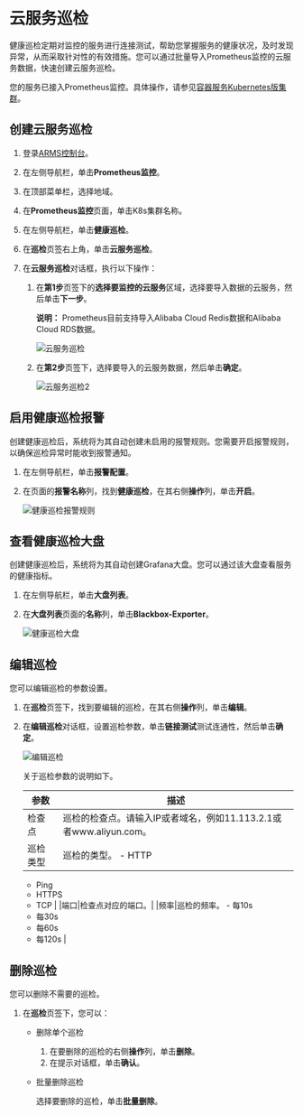 # 云服务巡检

健康巡检定期对监控的服务进行连接测试，帮助您掌握服务的健康状况，及时发现异常，从而采取针对性的有效措施。您可以通过批量导入Prometheus监控的云服务数据，快速创建云服务巡检。

您的服务已接入Prometheus监控。具体操作，请参见[容器服务Kubernetes版集群]()。

## 创建云服务巡检

1.  登录[ARMS控制台](https://arms-ap-southeast-1.console.aliyun.com/#/home)。

2.  在左侧导航栏，单击**Prometheus监控**。

3.  在顶部菜单栏，选择地域。

4.  在**Prometheus监控**页面，单击K8s集群名称。

5.  在左侧导航栏，单击**健康巡检**。

6.  在**巡检**页签右上角，单击**云服务巡检**。

7.  在**云服务巡检**对话框，执行以下操作：

    1.  在**第1步**页签下的**选择要监控的云服务**区域，选择要导入数据的云服务，然后单击**下一步**。

        **说明：** Prometheus目前支持导入Alibaba Cloud Redis数据和Alibaba Cloud RDS数据。

        ![云服务巡检](https://static-aliyun-doc.oss-accelerate.aliyuncs.com/assets/img/zh-CN/2432661161/p232697.png)

    2.  在**第2步**页签下，选择要导入的云服务数据，然后单击**确定**。

        ![云服务巡检2](https://static-aliyun-doc.oss-accelerate.aliyuncs.com/assets/img/zh-CN/2432661161/p232701.png)


## 启用健康巡检报警

创建健康巡检后，系统将为其自动创建未启用的报警规则。您需要开启报警规则，以确保巡检异常时能收到报警通知。

1.  在左侧导航栏，单击**报警配置**。

2.  在页面的**报警名称**列，找到**健康巡检**，在其右侧**操作**列，单击**开启**。

    ![健康巡检报警规则](https://static-aliyun-doc.oss-accelerate.aliyuncs.com/assets/img/zh-CN/1134658161/p264916.png)


## 查看健康巡检大盘

创建健康巡检后，系统将为其自动创建Grafana大盘。您可以通过该大盘查看服务的健康指标。

1.  在左侧导航栏，单击**大盘列表**。

2.  在**大盘列表**页面的**名称**列，单击**Blackbox-Exporter**。

    ![健康巡检大盘](https://static-aliyun-doc.oss-accelerate.aliyuncs.com/assets/img/zh-CN/2134658161/p264942.png)


## 编辑巡检

您可以编辑巡检的参数设置。

1.  在**巡检**页签下，找到要编辑的巡检，在其右侧**操作**列，单击**编辑**。

2.  在**编辑巡检**对话框，设置巡检参数，单击**链接测试**测试连通性，然后单击**确定**。

    ![编辑巡检](https://static-aliyun-doc.oss-accelerate.aliyuncs.com/assets/img/zh-CN/3064661161/p232713.png)

    关于巡检参数的说明如下。

    |参数|描述|
    |--|--|
    |检查点|巡检的检查点。请输入IP或者域名，例如11.113.2.1或者www.aliyun.com。|
    |巡检类型|巡检的类型。    -   HTTP
    -   Ping
    -   HTTPS
    -   TCP |
    |端口|检查点对应的端口。|
    |频率|巡检的频率。    -   每10s
    -   每30s
    -   每60s
    -   每120s |


## 删除巡检

您可以删除不需要的巡检。

1.  在**巡检**页签下，您可以：

    -   删除单个巡检
        1.  在要删除的巡检的右侧**操作**列，单击**删除**。
        2.  在提示对话框，单击**确认**。
    -   批量删除巡检

        选择要删除的巡检，单击**批量删除**。


